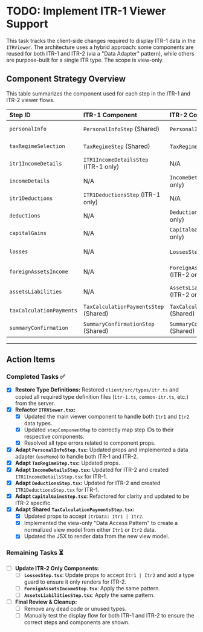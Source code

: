 # TODO: Implement ITR-1 Viewer Support

This task tracks the client-side changes required to display ITR-1 data in the `ITRViewer`. The architecture uses a hybrid approach: some components are reused for both ITR-1 and ITR-2 (via a "Data Adapter" pattern), while others are purpose-built for a single ITR type. The scope is view-only.

## Component Strategy Overview

This table summarizes the component used for each step in the ITR-1 and ITR-2 viewer flows.

| Step ID | ITR-1 Component | ITR-2 Component | Status |
| :--- | :--- | :--- | :--- |
| `personalInfo` | `PersonalInfoStep` (Shared) | `PersonalInfoStep` (Shared) | ✅ Done |
| `taxRegimeSelection`| `TaxRegimeStep` (Shared) | `TaxRegimeStep` (Shared) | ✅ Done |
| `itr1IncomeDetails`| `ITR1IncomeDetailsStep` (ITR-1 only) | N/A | ✅ Done |
| `incomeDetails` | N/A | `IncomeDetailsStep` (ITR-2 only) | ✅ Done |
| `itr1Deductions` | `ITR1DeductionsStep` (ITR-1 only) | N/A | ✅ Done |
| `deductions` | N/A | `DeductionsStep` (ITR-2 only) | ✅ Done |
| `capitalGains` | N/A | `CapitalGainsStep` (ITR-2 only) | ✅ Done |
| `losses` | N/A | `LossesStep` (ITR-2 only) | ⏳ To Do |
| `foreignAssetsIncome` | N/A | `ForeignAssetsIncomeStep` (ITR-2 only)| ⏳ To Do |
| `assetsLiabilities`| N/A | `AssetsLiabilitiesStep` (ITR-2 only)| ⏳ To Do |
| `taxCalculationPayments`| `TaxCalculationPaymentsStep` (Shared)| `TaxCalculationPaymentsStep` (Shared)| ✅ Done |
| `summaryConfirmation`| `SummaryConfirmationStep` (Shared) | `SummaryConfirmationStep` (Shared)| ✅ Done |

---

## Action Items

### Completed Tasks ✅

- [x] **Restore Type Definitions:** Restored `client/src/types/itr.ts` and copied all required type definition files (`itr-1.ts`, `common-itr.ts`, etc.) from the server.
- [x] **Refactor `ITRViewer.tsx`:**
    - [x] Updated the main viewer component to handle both `Itr1` and `Itr2` data types.
    - [x] Updated `stepComponentMap` to correctly map step IDs to their respective components.
    - [x] Resolved all type errors related to component props.
- [x] **Adapt `PersonalInfoStep.tsx`:** Updated props and implemented a data adapter (`useMemo`) to handle both ITR-1 and ITR-2.
- [x] **Adapt `TaxRegimeStep.tsx`:** Updated props.
- [x] **Adapt `IncomeDetailsStep.tsx`:** Updated for ITR-2 and created `ITR1IncomeDetailsStep.tsx` for ITR-1.
- [x] **Adapt `DeductionsStep.tsx`:** Updated for ITR-2 and created `ITR1DeductionsStep.tsx` for ITR-1.
- [x] **Adapt `CapitalGainsStep.tsx`:** Refactored for clarity and updated to be ITR-2 specific.
- [x] **Adapt Shared `TaxCalculationPaymentsStep.tsx`:**
    - [x] Updated props to accept `itrData: Itr1 | Itr2`.
    - [x] Implemented the view-only "Data Access Pattern" to create a normalized view model from either `Itr1` or `Itr2` data.
    - [x] Updated the JSX to render data from the new view model.

### Remaining Tasks ⏳

- [ ] **Update ITR-2 Only Components:**
    - [ ] **`LossesStep.tsx`**: Update props to accept `Itr1 | Itr2` and add a type guard to ensure it only renders for ITR-2.
    - [ ] **`ForeignAssetsIncomeStep.tsx`**: Apply the same pattern.
    - [ ] **`AssetsLiabilitiesStep.tsx`**: Apply the same pattern.

- [ ] **Final Review & Cleanup:**
    - [ ] Remove any dead code or unused types.
    - [ ] Manually test the display flow for both ITR-1 and ITR-2 to ensure the correct steps and components are shown. 